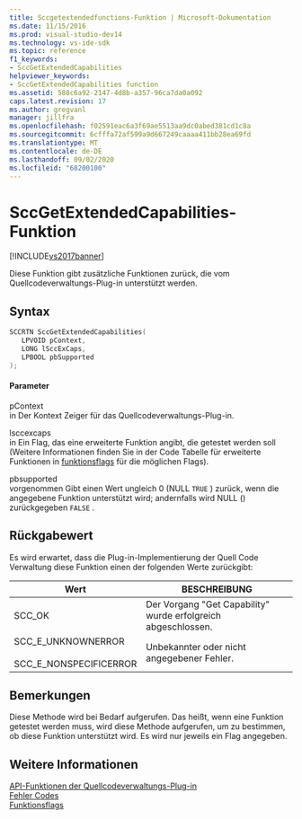 ```yaml
---
title: Sccgetextendedfunctions-Funktion | Microsoft-Dokumentation
ms.date: 11/15/2016
ms.prod: visual-studio-dev14
ms.technology: vs-ide-sdk
ms.topic: reference
f1_keywords:
- SccGetExtendedCapabilities
helpviewer_keywords:
- SccGetExtendedCapabilities function
ms.assetid: 588c6a92-2147-4d8b-a357-96ca7da0a092
caps.latest.revision: 17
ms.author: gregvanl
manager: jillfra
ms.openlocfilehash: f02591eac6a3f69ae5513aa9dc0abed381cd1c8a
ms.sourcegitcommit: 6cfffa72af599a9d667249caaaa411bb28ea69fd
ms.translationtype: MT
ms.contentlocale: de-DE
ms.lasthandoff: 09/02/2020
ms.locfileid: "68200100"
---
```

# <a name="sccgetextendedcapabilities-function"></a>SccGetExtendedCapabilities-Funktion
[!INCLUDE[vs2017banner](../includes/vs2017banner.md)]

Diese Funktion gibt zusätzliche Funktionen zurück, die vom Quellcodeverwaltungs-Plug-in unterstützt werden.  
  
## <a name="syntax"></a>Syntax  
  
```cpp  
SCCRTN SccGetExtendedCapabilities(  
   LPVOID pContext,  
   LONG lSccExCaps,  
   LPBOOL pbSupported  
);  
```  
  
#### <a name="parameters"></a>Parameter  
 pContext  
 in Der Kontext Zeiger für das Quellcodeverwaltungs-Plug-in.  
  
 lsccexcaps  
 in Ein Flag, das eine erweiterte Funktion angibt, die getestet werden soll (Weitere Informationen finden Sie in der Code Tabelle für erweiterte Funktionen in [funktionsflags](../extensibility/capability-flags.md) für die möglichen Flags).  
  
 pbsupported  
 vorgenommen Gibt einen Wert ungleich 0 (NULL `TRUE` ) zurück, wenn die angegebene Funktion unterstützt wird; andernfalls wird NULL () zurückgegeben `FALSE` .  
  
## <a name="return-value"></a>Rückgabewert  
 Es wird erwartet, dass die Plug-in-Implementierung der Quell Code Verwaltung diese Funktion einen der folgenden Werte zurückgibt:  
  
|Wert|BESCHREIBUNG|  
|-----------|-----------------|  
|SCC_OK|Der Vorgang "Get Capability" wurde erfolgreich abgeschlossen.|  
|SCC_E_UNKNOWNERROR<br /><br /> SCC_E_NONSPECIFICERROR|Unbekannter oder nicht angegebener Fehler.|  
  
## <a name="remarks"></a>Bemerkungen  
 Diese Methode wird bei Bedarf aufgerufen. Das heißt, wenn eine Funktion getestet werden muss, wird diese Methode aufgerufen, um zu bestimmen, ob diese Funktion unterstützt wird. Es wird nur jeweils ein Flag angegeben.  
  
## <a name="see-also"></a>Weitere Informationen  
 [API-Funktionen der Quellcodeverwaltungs-Plug-in](../extensibility/source-control-plug-in-api-functions.md)   
 [Fehler Codes](../extensibility/error-codes.md)   
 [Funktionsflags](../extensibility/capability-flags.md)
